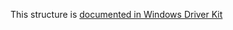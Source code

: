 This structure is [documented in Windows Driver Kit](https://learn.microsoft.com/en-us/windows-hardware/drivers/ddi/wdm/ns-wdm-_device_object)
